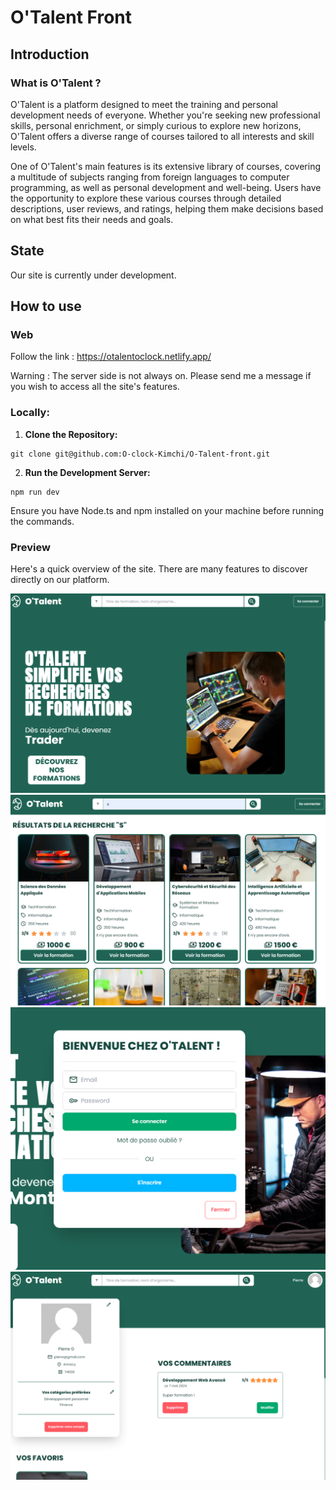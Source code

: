 # O'Talent Front

## Introduction

### What is O'Talent ?

O'Talent is a platform designed to meet the training and personal development needs of everyone. Whether you're seeking new professional skills, personal enrichment, or simply curious to explore new horizons, O'Talent offers a diverse range of courses tailored to all interests and skill levels.

One of O'Talent's main features is its extensive library of courses, covering a multitude of subjects ranging from foreign languages to computer programming, as well as personal development and well-being. Users have the opportunity to explore these various courses through detailed descriptions, user reviews, and ratings, helping them make decisions based on what best fits their needs and goals.

## State  

Our site is currently under development.
## How to use

### Web

Follow the link : https://otalentoclock.netlify.app/

Warning : The server side is not always on. Please send me a message if you wish to access all the site's features.

### Locally:

1. **Clone the Repository:**

```
git clone git@github.com:O-clock-Kimchi/O-Talent-front.git
```


2. **Run the Development Server:**

```
npm run dev
```


Ensure you have Node.ts and npm installed on your machine before running the commands.

### Preview 

Here's a quick overview of the site. There are many features to discover directly on our platform.

![Home](/public/assets/preview1.png)
![Home](/public/assets/preview2.png)
![Home](/public/assets/preview3.png)
![Home](/public/assets/preview4.png)
